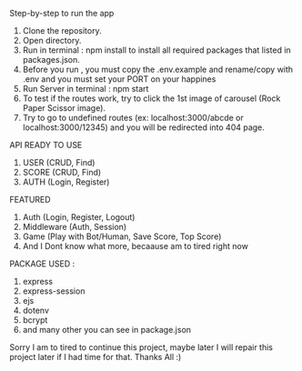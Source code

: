 Step-by-step to run the app
1. Clone the repository.
2. Open directory.
3. Run in terminal : npm install to install all required packages that listed in packages.json.
4. Before you run , you must copy the .env.example and rename/copy with .env and you must set your PORT on your happines
5. Run Server in terminal : npm start
6. To test if the routes work, try to click the 1st image of carousel (Rock Paper Scissor image).
7. Try to go to undefined routes (ex: localhost:3000/abcde or localhost:3000/12345) and you will be redirected into 404 page.


API READY TO USE
1. USER (CRUD, Find)
2. SCORE (CRUD, Find)
3. AUTH (Login, Register)

FEATURED
1. Auth (Login, Register, Logout)
2. Middleware (Auth, Session)
3. Game (Play with Bot/Human, Save Score, Top Score)
4. And I Dont know what more, becaause am to tired right now

PACKAGE USED :
1. express
2. express-session
3. ejs
4. dotenv
5. bcrypt
6. and many other you can see in package.json

Sorry I am to tired to continue this project, maybe later I will repair this project later if I had time for that. Thanks All :)
